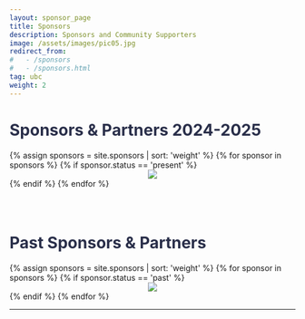```yaml
---
layout: sponsor_page
title: Sponsors
description: Sponsors and Community Supporters
image: /assets/images/pic05.jpg
redirect_from:
#   - /sponsors
#   - /sponsors.html
tag: ubc
weight: 2
---
```


<!-- <h1 style="color: #2a2f4a !important;">Sponsors</h1>  -->

<h1 style="color: #2a2f4a !important;">Sponsors & Partners 2024-2025</h1>

<div class="row">
{% assign sponsors = site.sponsors | sort: 'weight' %}
{% for sponsor in sponsors %}
	{% if sponsor.status == 'present' %}
		<div class="2u" style="text-align:center;">
			<span class="image fit">
            <a href="{{ sponsor.link }}">
				<img src="{{ sponsor.img | prepend: site.baseurl | prepend: site.url }}" class="img">
            </a>
			</span>
		</div>
	{% endif %}
{% endfor %}
</div>

<h1 style="color: #2a2f4a !important; padding-top: 2.5rem;">Past Sponsors & Partners</h1>
<div class="row">
{% assign sponsors = site.sponsors | sort: 'weight' %}
{% for sponsor in sponsors %}
{% if sponsor.status == 'past' %}
		<div class="2u" style="text-align:center;">
			<span class="image fit">
				<img src="{{ sponsor.img | prepend: site.baseurl | prepend: site.url }}" class="img-sponsor">
			</span>
		</div>
		{% endif %}
{% endfor %}

<hr>
